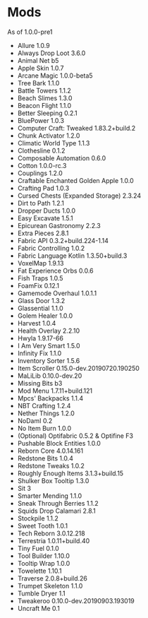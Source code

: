 # Mods
As of 1.0.0-pre1
* Allure 1.0.9
* Always Drop Loot 3.6.0
* Animal Net b5
* Apple Skin 1.0.7
* Arcane Magic 1.0.0-beta5
* Tree Bark 1.1.0
* Battle Towers 1.1.2
* Beach Slimes 1.3.0
* Beacon Flight 1.1.0
* Better Sleeping 0.2.1
* BluePower 1.0.3
* Computer Craft: Tweaked 1.83.2+build.2
* Chunk Activator 1.2.0
* Climatic World Type 1.1.3
* Clothesline 0.1.2
* Composable Automation 0.6.0
* Cotton 1.0.0-rc.3
* Couplings 1.2.0
* Craftable Enchanted Golden Apple 1.0.0
* Crafting Pad 1.0.3
* Cursed Chests (Expanded Storage) 2.3.24
* Dirt to Path 1.2.1
* Dropper Ducts 1.0.0
* Easy Excavate 1.5.1
* Epicurean Gastronomy 2.2.3
* Extra Pieces 2.8.1
* Fabric API 0.3.2+build.224-1.14
* Fabric Controlling 1.0.2
* Fabric Language Kotlin 1.3.50+build.3
* VoxelMap 1.9.13
* Fat Experience Orbs 0.0.6
* Fish Traps 1.0.5
* FoamFix 0.12.1
* Gamemode Overhaul 1.0.1.1
* Glass Door 1.3.2
* Glassential 1.1.0
* Golem Healer 1.0.0
* Harvest 1.0.4
* Health Overlay 2.2.10
* Hwyla 1.9.17-66
* I Am Very Smart 1.5.0
* Infinity Fix 1.1.0
* Inventory Sorter 1.5.6
* Item Scroller 0.15.0-dev.20190720.190250
* MaLiLib 0.10.0-dev.20
* Missing Bits b3
* Mod Menu 1.7.11+build.121
* Mpcs' Backpacks 1.1.4
* NBT Crafting 1.2.4
* Nether Things 1.2.0
* NoDamI 0.2
* No Item Burn 1.0.0
* (Optional) Optifabric 0.5.2 & Optifine F3
* Pushable Block Entities 1.0.0
* Reborn Core 4.0.14.161
* Redstone Bits 1.0.4
* Redstone Tweaks 1.0.2
* Roughly Enough Items 3.1.3+build.15
* Shulker Box Tooltip 1.3.0
* Sit 3
* Smarter Mending 1.1.0
* Sneak Through Berries 1.1.2
* Squids Drop Calamari 2.8.1
* Stockpile 1.1.2
* Sweet Tooth 1.0.1
* Tech Reborn 3.0.12.218
* Terrestria 1.0.11+build.40
* Tiny Fuel 0.1.0
* Tool Builder 1.10.0
* Tooltip Wrap 1.0.0
* Towelette 1.10.1
* Traverse 2.0.8+build.26
* Trumpet Skeleton 1.1.0
* Tumble Dryer 1.1
* Tweakeroo 0.10.0-dev.20190903.193019
* Uncraft Me 0.1

